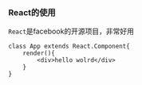 ### React的使用
`React`是facebook的开源项目，非常好用

```
class App extends React.Component{
	render(){
		<div>hello wolrd</div>
	}
}
```